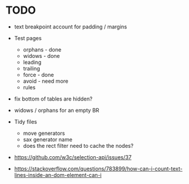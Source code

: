 # TODO

- text breakpoint account for padding / margins

- Test pages
  - orphans - done
  - widows - done
  - leading
  - trailing
  - force - done
  - avoid - need more
  - rules

- fix bottom of tables are hidden?
- widows / orphans for an empty BR

- Tidy files
  - move generators
  - sax generator name
  - does the rect filter need to cache the nodes?
- https://github.com/w3c/selection-api/issues/37
- https://stackoverflow.com/questions/783899/how-can-i-count-text-lines-inside-an-dom-element-can-i
